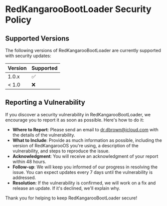 # RedKangarooBootLoader Security Policy

## Supported Versions

The following versions of RedKangarooBootLoader are currently supported with security updates:

| Version | Supported          |
| ------- | ------------------ |
| 1.0.x   | :white_check_mark: |
| < 1.0   | :x:                |

## Reporting a Vulnerability

If you discover a security vulnerability in RedKangarooBootLoader, we encourage you to report it as soon as possible. Here's how to do it:

- **Where to Report**: Please send an email to [dr.dbrown@icloud.com](mailto:dr.dbrown@icloud.com) with the details of the vulnerability.
- **What to Include**: Provide as much information as possible, including the version of RedKangarooOS you're using, a description of the vulnerability, and steps to reproduce the issue.
- **Acknowledgment**: You will receive an acknowledgment of your report within 48 hours.
- **Follow-up**: We will keep you informed of our progress in resolving the issue. You can expect updates every 7 days until the vulnerability is addressed.
- **Resolution**: If the vulnerability is confirmed, we will work on a fix and release an update. If it's declined, we'll explain why.

Thank you for helping to keep RedKangarooBootLoader secure!
